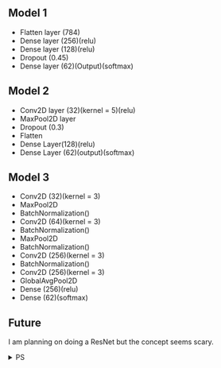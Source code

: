 ## Model 1
- Flatten layer (784)
- Dense layer (256)(relu)
- Dense layer (128)(relu)
- Dropout (0.45)
- Dense layer (62)(Output)(softmax)

## Model 2
- Conv2D layer (32)(kernel = 5)(relu)
- MaxPool2D layer
- Dropout (0.3)
- Flatten
- Dense Layer(128)(relu)
- Dense Layer (62)(output)(softmax)

## Model 3
- Conv2D (32)(kernel = 3)
- MaxPool2D
- BatchNormalization()
- Conv2D (64)(kernel = 3)
- BatchNormalization()
- MaxPool2D
- BatchNormalization()
- Conv2D (256)(kernel = 3)
- BatchNormalization()
- Conv2D (256)(kernel = 3)
- GlobalAvgPool2D
- Dense (256)(relu)
- Dense (62)(softmax)

## Future
I am planning on doing a ResNet but the concept seems scary.

<details>
<summary>PS</summary>

I have heard that LSTM RNN is good for this. But again that's scary.

<details>
<summary>PS PS</summary>

I deleted model 4 because it was faulty. IDK why tho and can't be bothered to check.

I am slowly coming to the conclusion that with this dataset I cannot get past the 84% threshold. The conv nets produce weird results in inference despite having better stats.

</details>

</details>